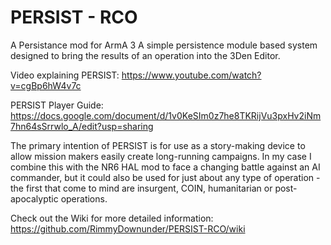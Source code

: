 # PERSIST - RCO
 A Persistance mod for ArmA 3
A simple persistence module based system designed to bring the results of an operation into the 3Den Editor.

Video explaining PERSIST: https://www.youtube.com/watch?v=cgBp6hW4v7c

PERSIST Player Guide: https://docs.google.com/document/d/1v0KeSIm0z7he8TKRijVu3pxHv2iNm7hn64sSrrwlo_A/edit?usp=sharing

The primary intention of PERSIST is for use as a story-making device to allow mission makers easily create long-running campaigns. In my case I combine this with the NR6 HAL mod to face a changing battle against an AI commander, but it could also be used for just about any type of operation - the first that come to mind are insurgent, COIN, humanitarian or post-apocalyptic operations.

Check out the Wiki for more detailed information: https://github.com/RimmyDownunder/PERSIST-RCO/wiki
